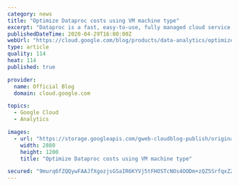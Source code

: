```yaml
---
category: news
title: "Optimize Dataproc costs using VM machine type"
excerpt: "Dataproc is a fast, easy-to-use, fully managed cloud service for running managed open source, such as Apache Spark, Apache Presto, and Apache Hadoop clusters, in a simpler, more cost-efficient way. We hear that enterprises are migrating their big data workloads to the cloud to gain cost advantages with"
publishedDateTime: 2020-04-29T16:00:00Z
webUrl: "https://cloud.google.com/blog/products/data-analytics/optimize-dataproc-costs-using-vm-machine-type/"
type: article
quality: 114
heat: 114
published: true

provider:
  name: Official Blog
  domain: cloud.google.com

topics:
  - Google Cloud
  - Analytics

images:
  - url: "https://storage.googleapis.com/gweb-cloudblog-publish/original_images/GCP_Data_Analytics_3JbvWMR.jpg"
    width: 2880
    height: 1200
    title: "Optimize Dataproc costs using VM machine type"

secured: "9murq6fZQQywFAAJfXgozjsGSaIR6KYVj5tFHOSTcNOs4OODm+zQZ5SrfqxZZV9gGX8e8+1ffctc6ipanSmO9QEzzWyjMQgZiPj92lV1eHGIE3JLGjsF0qqmqa8pa1dsM2Yos7GUoHU47U6rOmkD4NPWe+pBK/IwmZYT6fHFqGWhMNpbKksTbHOjFSUEyc7YLY6mN9/DFpey85bdkYHeg74FYMVieFraJexnfRQK4nsqkcJI/C99XCKRzGOnznHzfkTdSz6Yyp4BKmTrGShjoEsD6OKUV5WpuMjBpdKu5M8uFVnZh0VdiIpxq2Hqy0FQUo2mjrx8pbgqDZgTK1MqVQ==;JqMLLbi+4U/j2r3n1fwBsA=="
---
```


